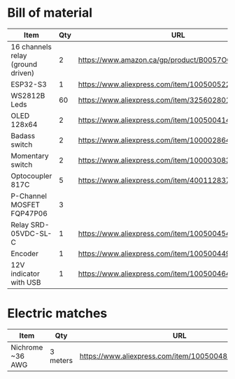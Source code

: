 # Bill of material


| Item | Qty | URL |
|---|---|---|
| 16 channels relay (ground driven) | 2 | https://www.amazon.ca/gp/product/B0057OC66U/ |
| ESP32-S3 | 1 | https://www.aliexpress.com/item/1005005225767039.html |
| WS2812B Leds | 60 | https://www.aliexpress.com/item/32560280169.html
| OLED 128x64 | 2 | https://www.aliexpress.com/item/1005004146596540.html |
| Badass switch | 2 | https://www.aliexpress.com/item/10000286439863.html |
| Momentary switch | 2 | https://www.aliexpress.com/item/10000308383839.html |
| Optocoupler 817C | 5 | https://www.aliexpress.com/item/4001128373856.html |
| P-Channel MOSFET FQP47P06 | 3 |  |
| Relay SRD-05VDC-SL-C | 1 | https://www.aliexpress.com/item/1005004546660648.html |
| Encoder | 1 | https://www.aliexpress.com/item/1005004494417579.html |
| 12V indicator with USB | 1 | https://www.aliexpress.com/item/1005004641986809.html |

# Electric matches

| Item | Qty | URL |
|---|---|---|
| Nichrome ~36 AWG | 3 meters | https://www.aliexpress.com/item/1005004864188893.html
